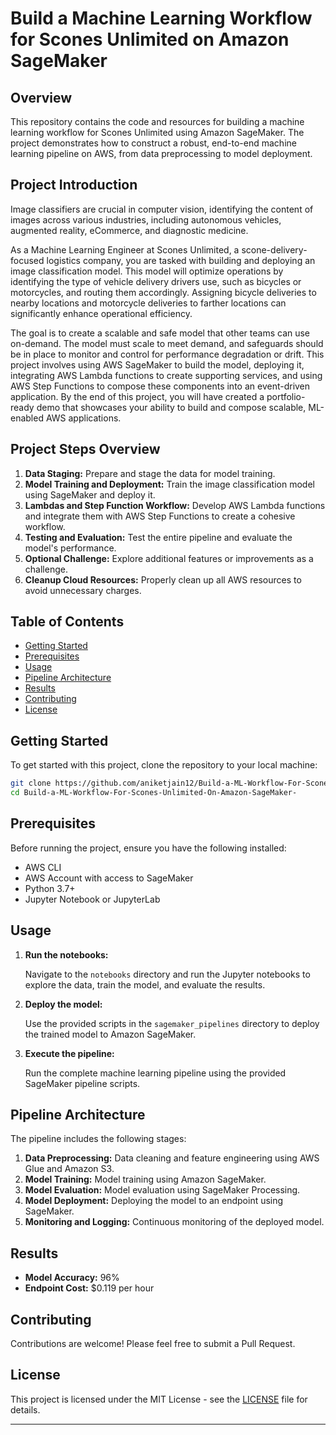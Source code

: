 

# Build a Machine Learning Workflow for Scones Unlimited on Amazon SageMaker


## Overview

This repository contains the code and resources for building a machine learning workflow for Scones Unlimited using Amazon SageMaker. The project demonstrates how to construct a robust, end-to-end machine learning pipeline on AWS, from data preprocessing to model deployment.

## Project Introduction

Image classifiers are crucial in computer vision, identifying the content of images across various industries, including autonomous vehicles, augmented reality, eCommerce, and diagnostic medicine. 

As a Machine Learning Engineer at Scones Unlimited, a scone-delivery-focused logistics company, you are tasked with building and deploying an image classification model. This model will optimize operations by identifying the type of vehicle delivery drivers use, such as bicycles or motorcycles, and routing them accordingly. Assigning bicycle deliveries to nearby locations and motorcycle deliveries to farther locations can significantly enhance operational efficiency.

The goal is to create a scalable and safe model that other teams can use on-demand. The model must scale to meet demand, and safeguards should be in place to monitor and control for performance degradation or drift. This project involves using AWS SageMaker to build the model, deploying it, integrating AWS Lambda functions to create supporting services, and using AWS Step Functions to compose these components into an event-driven application. By the end of this project, you will have created a portfolio-ready demo that showcases your ability to build and compose scalable, ML-enabled AWS applications.

## Project Steps Overview

1. **Data Staging:** Prepare and stage the data for model training.
2. **Model Training and Deployment:** Train the image classification model using SageMaker and deploy it.
3. **Lambdas and Step Function Workflow:** Develop AWS Lambda functions and integrate them with AWS Step Functions to create a cohesive workflow.
4. **Testing and Evaluation:** Test the entire pipeline and evaluate the model's performance.
5. **Optional Challenge:** Explore additional features or improvements as a challenge.
6. **Cleanup Cloud Resources:** Properly clean up all AWS resources to avoid unnecessary charges.

## Table of Contents

- [Getting Started](#getting-started)
- [Prerequisites](#prerequisites)
- [Usage](#usage)
- [Pipeline Architecture](#pipeline-architecture)
- [Results](#results)
- [Contributing](#contributing)
- [License](#license)


## Getting Started

To get started with this project, clone the repository to your local machine:

```bash
git clone https://github.com/aniketjain12/Build-a-ML-Workflow-For-Scones-Unlimited-On-Amazon-SageMaker-.git
cd Build-a-ML-Workflow-For-Scones-Unlimited-On-Amazon-SageMaker-
```

## Prerequisites

Before running the project, ensure you have the following installed:

- AWS CLI
- AWS Account with access to SageMaker
- Python 3.7+
- Jupyter Notebook or JupyterLab


## Usage

1. **Run the notebooks:**
   
   Navigate to the `notebooks` directory and run the Jupyter notebooks to explore the data, train the model, and evaluate the results.

2. **Deploy the model:**
   
   Use the provided scripts in the `sagemaker_pipelines` directory to deploy the trained model to Amazon SageMaker.

3. **Execute the pipeline:**
   
   Run the complete machine learning pipeline using the provided SageMaker pipeline scripts.

## Pipeline Architecture


The pipeline includes the following stages:

1. **Data Preprocessing:** Data cleaning and feature engineering using AWS Glue and Amazon S3.
2. **Model Training:** Model training using Amazon SageMaker.
3. **Model Evaluation:** Model evaluation using SageMaker Processing.
4. **Model Deployment:** Deploying the model to an endpoint using SageMaker.
5. **Monitoring and Logging:** Continuous monitoring of the deployed model.

## Results

- **Model Accuracy:** 96%
- **Endpoint Cost:** $0.119 per hour

## Contributing

Contributions are welcome! Please feel free to submit a Pull Request.

## License

This project is licensed under the MIT License - see the [LICENSE](LICENSE) file for details.

---
